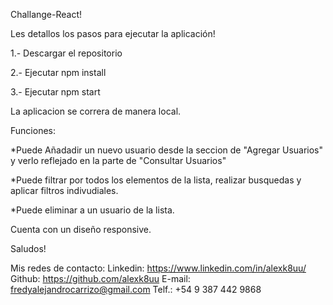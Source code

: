 Challange-React!

Les detallos los pasos para ejecutar la aplicación!

1.- Descargar el repositorio 

2.- Ejecutar npm install

3.- Ejecutar npm start

La aplicacion se correra de manera local.

Funciones:

*Puede Añadadir un nuevo usuario desde la seccion de "Agregar Usuarios" y verlo reflejado en la parte de "Consultar Usuarios"

*Puede filtrar por todos los elementos de la lista, realizar busquedas y aplicar filtros indivudiales.

*Puede eliminar a un usuario de la lista.



Cuenta con un diseño responsive.

Saludos!

Mis redes de contacto: 
Linkedin: https://www.linkedin.com/in/alexk8uu/
Github: https://github.com/alexk8uu
E-mail: fredyalejandrocarrizo@gmail.com
Telf.: +54 9 387 442 9868



